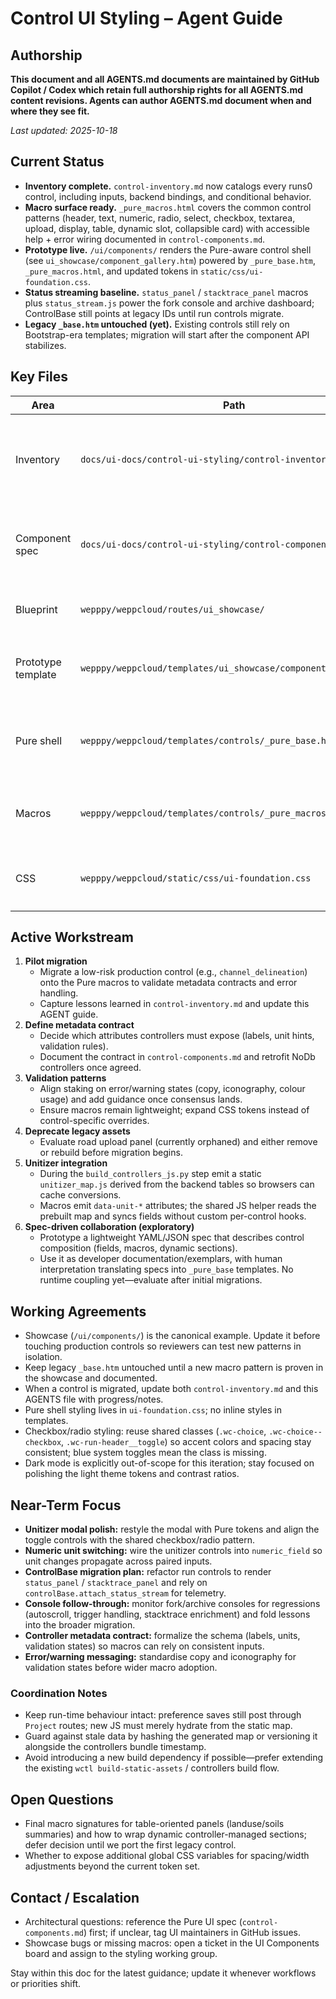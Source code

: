 # Control UI Styling – Agent Guide

## Authorship
**This document and all AGENTS.md documents are maintained by GitHub Copilot / Codex which retain full authorship rights for all AGENTS.md content revisions. Agents can author AGENTS.md document when and where they see fit.**

_Last updated: 2025-10-18_

## Current Status
- **Inventory complete.** `control-inventory.md` now catalogs every runs0 control, including inputs, backend bindings, and conditional behavior.
- **Macro surface ready.** `_pure_macros.html` covers the common control patterns (header, text, numeric, radio, select, checkbox, textarea, upload, display, table, dynamic slot, collapsible card) with accessible help + error wiring documented in `control-components.md`.
- **Prototype live.** `/ui/components/` renders the Pure-aware control shell (see `ui_showcase/component_gallery.htm`) powered by `_pure_base.htm`, `_pure_macros.html`, and updated tokens in `static/css/ui-foundation.css`.
- **Status streaming baseline.** `status_panel` / `stacktrace_panel` macros plus `status_stream.js` power the fork console and archive dashboard; ControlBase still points at legacy IDs until run controls migrate.
- **Legacy `_base.htm` untouched (yet).** Existing controls still rely on Bootstrap-era templates; migration will start after the component API stabilizes.

## Key Files
| Area | Path | Notes |
| --- | --- | --- |
| Inventory | `docs/ui-docs/control-ui-styling/control-inventory.md` | Source of truth for control inputs, routes, and JS wiring. Update in sync with code changes. |
| Component spec | `docs/ui-docs/control-ui-styling/control-components.md` | Macro contracts, layout hierarchy, run-header guidance. |
| Blueprint | `wepppy/weppcloud/routes/ui_showcase/` | Flask blueprint for `/ui/components/` showcase. |
| Prototype template | `wepppy/weppcloud/templates/ui_showcase/component_gallery.htm` | Demonstrates shell + example fields. Expand with every new macro. |
| Pure shell | `wepppy/weppcloud/templates/controls/_pure_base.htm` | Collapsible control shell with summary row and stacked status panels. |
| Macros | `wepppy/weppcloud/templates/controls/_pure_macros.html` | Early helper macros (`control_shell`, `text_field`, etc.). |
| CSS | `wepppy/weppcloud/static/css/ui-foundation.css` | Holds design tokens and new `.wc-control` styles. Extend here, not inline. |

## Active Workstream
1. **Pilot migration**  
   - Migrate a low-risk production control (e.g., `channel_delineation`) onto the Pure macros to validate metadata contracts and error handling.  
   - Capture lessons learned in `control-inventory.md` and update this AGENT guide.
2. **Define metadata contract**  
   - Decide which attributes controllers must expose (labels, unit hints, validation rules).  
   - Document the contract in `control-components.md` and retrofit NoDb controllers once agreed.
3. **Validation patterns**  
   - Align staking on error/warning states (copy, iconography, colour usage) and add guidance once consensus lands.  
   - Ensure macros remain lightweight; expand CSS tokens instead of control-specific overrides.
4. **Deprecate legacy assets**  
   - Evaluate road upload panel (currently orphaned) and either remove or rebuild before migration begins.
5. **Unitizer integration**  
   - During the `build_controllers_js.py` step emit a static `unitizer_map.js` derived from the backend tables so browsers can cache conversions.  
   - Macros emit `data-unit-*` attributes; the shared JS helper reads the prebuilt map and syncs fields without custom per-control hooks.
6. **Spec-driven collaboration (exploratory)**  
   - Prototype a lightweight YAML/JSON spec that describes control composition (fields, macros, dynamic sections).  
   - Use it as developer documentation/exemplars, with human interpretation translating specs into `_pure_base` templates. No runtime coupling yet—evaluate after initial migrations.

## Working Agreements
- Showcase (`/ui/components/`) is the canonical example. Update it before touching production controls so reviewers can test new patterns in isolation.
- Keep legacy `_base.htm` untouched until a new macro pattern is proven in the showcase and documented.
- When a control is migrated, update both `control-inventory.md` and this AGENTS file with progress/notes.
- Pure shell styling lives in `ui-foundation.css`; no inline styles in templates.
- Checkbox/radio styling: reuse shared classes (`.wc-choice`, `.wc-choice--checkbox`, `.wc-run-header__toggle`) so accent colors and spacing stay consistent; blue system toggles mean the class is missing.
- Dark mode is explicitly out-of-scope for this iteration; stay focused on polishing the light theme tokens and contrast ratios.

## Near-Term Focus
- **Unitizer modal polish:** restyle the modal with Pure tokens and align the toggle controls with the shared checkbox/radio pattern.
- **Numeric unit switching:** wire the unitizer controls into `numeric_field` so unit changes propagate across paired inputs.
- **ControlBase migration plan:** refactor run controls to render `status_panel` / `stacktrace_panel` and rely on `controlBase.attach_status_stream` for telemetry.
- **Console follow-through:** monitor fork/archive consoles for regressions (autoscroll, trigger handling, stacktrace enrichment) and fold lessons into the broader migration.
- **Controller metadata contract:** formalize the schema (labels, units, validation states) so macros can rely on consistent inputs.
- **Error/warning messaging:** standardise copy and iconography for validation states before wider macro adoption.


### Coordination Notes
- Keep run-time behaviour intact: preference saves still post through `Project` routes; new JS must merely hydrate from the static map.
- Guard against stale data by hashing the generated map or versioning it alongside the controllers bundle timestamp.
- Avoid introducing a new build dependency if possible—prefer extending the existing `wctl build-static-assets` / controllers build flow.

## Open Questions
- Final macro signatures for table-oriented panels (landuse/soils summaries) and how to wrap dynamic controller-managed sections; defer decision until we port the first legacy control.
- Whether to expose additional global CSS variables for spacing/width adjustments beyond the current token set.

## Contact / Escalation
- Architectural questions: reference the Pure UI spec (`control-components.md`) first; if unclear, tag UI maintainers in GitHub issues.
- Showcase bugs or missing macros: open a ticket in the UI Components board and assign to the styling working group.

Stay within this doc for the latest guidance; update it whenever workflows or priorities shift.
